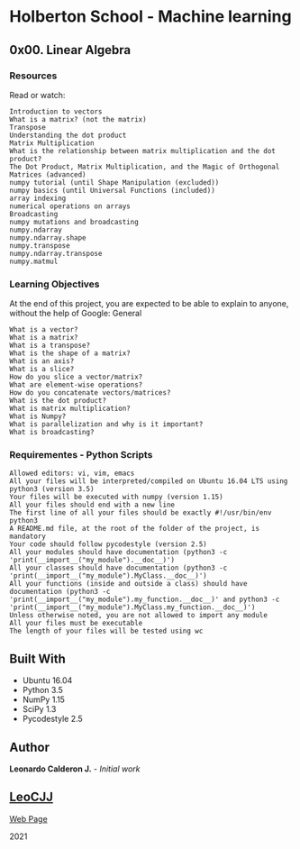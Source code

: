 # Holberton School - Machine learning

## 0x00. Linear Algebra

### Resources

Read or watch:

    Introduction to vectors
    What is a matrix? (not the matrix)
    Transpose
    Understanding the dot product
    Matrix Multiplication
    What is the relationship between matrix multiplication and the dot product?
    The Dot Product, Matrix Multiplication, and the Magic of Orthogonal Matrices (advanced)
    numpy tutorial (until Shape Manipulation (excluded))
    numpy basics (until Universal Functions (included))
    array indexing
    numerical operations on arrays
    Broadcasting
    numpy mutations and broadcasting
    numpy.ndarray
    numpy.ndarray.shape
    numpy.transpose
    numpy.ndarray.transpose
    numpy.matmul

### Learning Objectives

At the end of this project, you are expected to be able to explain to anyone, without the help of Google:
General

    What is a vector?
    What is a matrix?
    What is a transpose?
    What is the shape of a matrix?
    What is an axis?
    What is a slice?
    How do you slice a vector/matrix?
    What are element-wise operations?
    How do you concatenate vectors/matrices?
    What is the dot product?
    What is matrix multiplication?
    What is Numpy?
    What is parallelization and why is it important?
    What is broadcasting?

### Requirementes - Python Scripts

    Allowed editors: vi, vim, emacs
    All your files will be interpreted/compiled on Ubuntu 16.04 LTS using python3 (version 3.5)
    Your files will be executed with numpy (version 1.15)
    All your files should end with a new line
    The first line of all your files should be exactly #!/usr/bin/env python3
    A README.md file, at the root of the folder of the project, is mandatory
    Your code should follow pycodestyle (version 2.5)
    All your modules should have documentation (python3 -c 'print(__import__("my_module").__doc__)')
    All your classes should have documentation (python3 -c 'print(__import__("my_module").MyClass.__doc__)')
    All your functions (inside and outside a class) should have documentation (python3 -c 'print(__import__("my_module").my_function.__doc__)' and python3 -c 'print(__import__("my_module").MyClass.my_function.__doc__)')
    Unless otherwise noted, you are not allowed to import any module
    All your files must be executable
    The length of your files will be tested using wc


## Built With

* Ubuntu 16.04
* Python 3.5
* NumPy 1.15
* SciPy 1.3
* Pycodestyle 2.5

## Author

**Leonardo Calderon J.** - *Initial work* 

## [LeoCJJ](https://github.com/leocjj)

[Web Page](http://leocjj.tech)

2021
